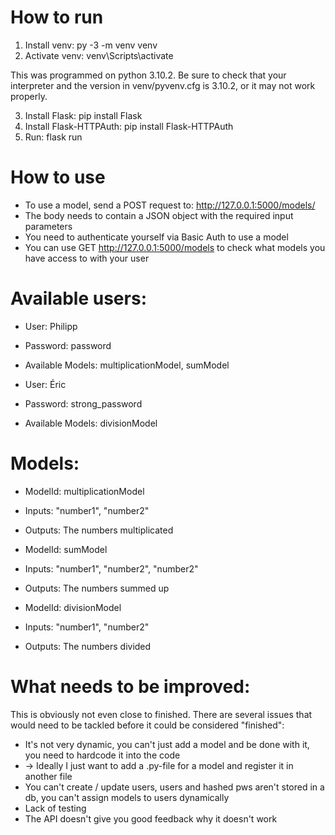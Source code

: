 # How to run

1. Install venv: py -3 -m venv venv
2. Activate venv: venv\Scripts\activate

This was programmed on python 3.10.2. Be sure to check that your interpreter and the version in venv/pyvenv.cfg is 3.10.2, or it may not work properly.

3. Install Flask: pip install Flask
4. Install Flask-HTTPAuth: pip install Flask-HTTPAuth
5. Run: flask run


# How to use

- To use a model, send a POST request to: http://127.0.0.1:5000/models/<modelId>
- The body needs to contain a JSON object with the required input parameters
- You need to authenticate yourself via Basic Auth to use a model
- You can use GET http://127.0.0.1:5000/models to check what models you have access to with your user


# Available users:

- User: Philipp
- Password: password
- Available Models: multiplicationModel, sumModel


- User: Éric
- Password: strong_password
- Available Models: divisionModel


# Models:

- ModelId: multiplicationModel
- Inputs: "number1", "number2"
- Outputs: The numbers multiplicated


- ModelId: sumModel
- Inputs: "number1", "number2", "number2"
- Outputs: The numbers summed up


- ModelId: divisionModel
- Inputs: "number1", "number2"
- Outputs: The numbers divided


# What needs to be improved:

This is obviously not even close to finished. There are several issues that would need to be tackled before it could be considered "finished":
- It's not very dynamic, you can't just add a model and be done with it, you need to hardcode it into the code
- -> Ideally I just want to add a .py-file for a model and register it in another file
- You can't create / update users, users and hashed pws aren't stored in a db, you can't assign models to users dynamically
- Lack of testing
- The API doesn't give you good feedback why it doesn't work
